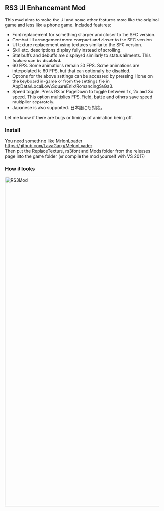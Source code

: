 ## RS3 UI Enhancement Mod

This mod aims to make the UI and some other features more like the original game and less like a phone game.
Included features:
* Font replacement for something sharper and closer to the SFC version.
* Combat UI arrangement more compact and closer to the SFC version.
* UI texture replacement using textures similar to the SFC version.
* Skill etc. descriptions display fully instead of scrolling.
* Stat buffs and debuffs are displayed similarly to status ailments. This feature can be disabled.
* 60 FPS. Some animations remain 30 FPS. Some animations are interpolated to 60 FPS, but that can optionally be disabled.
* Options for the above settings can be accessed by pressing Home on the keyboard in-game or from the settings file in AppData\LocalLow\SquareEnix\RomancingSaGa3.
* Speed toggle. Press R3 or PageDown to toggle between 1x, 2x and 3x speed. This option multiplies FPS. Field, battle and others save speed multiplier separately.
* Japanese is also supported. 日本語にも対応。

Let me know if there are bugs or timings of animation being off.

### Install
You need something like MelonLoader https://github.com/LavaGang/MelonLoader  
Then put the ReplaceTexture, rs3font and Mods folder from the releases page into the game folder (or compile the mod yourself with VS 2017)

### How it looks
<img width="1920" height="1080" alt="RS3Mod" src="https://github.com/user-attachments/assets/2e6ceeb6-7689-400c-807b-02a2f0d71acd" />

